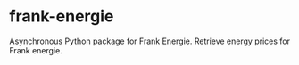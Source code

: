 # frank-energie
Asynchronous Python package for Frank Energie. Retrieve energy prices for Frank energie.
